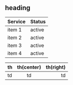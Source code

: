 ## heading

|    Service       | Status |
|------------------|--------|
| item 1           | active |
| item 2           | active |
| item 3           | active |
| item 4           | active |


th | th(center) | th(right)
---|:----------:|----------:
td | td         | td
